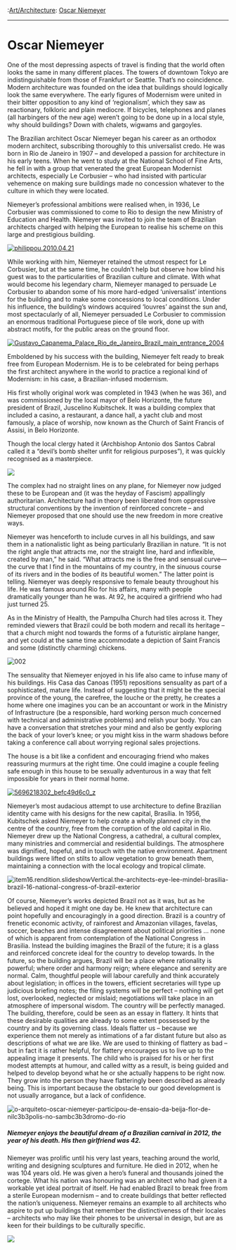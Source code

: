:[Art/Architecture](https://www.theschooloflife.com/thebookoflife/category/leisure/artarchitecture/): [Oscar Niemeyer](https://www.theschooloflife.com/thebookoflife/the-great-architects-oscar-niemeyer/)

* * *

# Oscar Niemeyer

One of the most depressing aspects of travel is finding that the world often looks the same in many different places. The towers of downtown Tokyo are indistinguishable from those of Frankfurt or Seattle. That’s no coincidence. Modern architecture was founded on the idea that buildings should logically look the same everywhere. The early figures of Modernism were united in their bitter opposition to any kind of ‘regionalism’, which they saw as reactionary, folkloric and plain mediocre. If bicycles, telephones and planes (all harbingers of the new age) weren’t going to be done up in a local style, why should buildings? Down with chalets, wigwams and gargoyles.

The Brazilian architect Oscar Niemeyer began his career as an orthodox modern architect, subscribing thoroughly to this universalist credo. He was born in Rio de Janeiro in 1907 – and developed a passion for architecture in his early teens. When he went to study at the National School of Fine Arts, he fell in with a group that venerated the great European Modernist architects, especially Le Corbusier – who had insisted with particular vehemence on making sure buildings made no concession whatever to the culture in which they were located.

Niemeyer’s professional ambitions were realised when, in 1936, Le Corbusier was commissioned to come to Rio to design the new Ministry of Education and Health. Niemeyer was invited to join the team of Brazilian architects charged with helping the European to realise his scheme on this large and prestigious building.

[![philippou.2010.04.21](https://www.theschooloflife.com/thebookoflife/wp-content/uploads/2014/11/philippou.2010.04.21.jpg)](http://www.thebookoflife.org/wp-content/uploads/2014/11/philippou.2010.04.21.jpg)

While working with him, Niemeyer retained the utmost respect for Le Corbusier, but at the same time, he couldn’t help but observe how blind his guest was to the particularities of Brazilian culture and climate. With what would become his legendary charm, Niemeyer managed to persuade Le Corbusier to abandon some of his more hard-edged ‘universalist’ intentions for the building and to make some concessions to local conditions. Under his influence, the building’s windows acquired ‘louvres’ against the sun and, most spectacularly of all, Niemeyer persuaded Le Corbusier to commission an enormous traditional Portuguese piece of tile work, done up with abstract motifs, for the public areas on the ground floor.

[![Gustavo_Capanema_Palace_Rio_de_Janeiro_Brazil_main_entrance_2004](https://www.theschooloflife.com/thebookoflife/wp-content/uploads/2014/11/Gustavo_Capanema_Palace_Rio_de_Janeiro_Brazil_main_entrance_2004.jpg)](http://www.thebookoflife.org/wp-content/uploads/2014/11/Gustavo_Capanema_Palace_Rio_de_Janeiro_Brazil_main_entrance_2004.jpg)

Emboldened by his success with the building, Niemeyer felt ready to break free from European Modernism. He is to be celebrated for being perhaps the first architect anywhere in the world to practice a regional kind of Modernism: in his case, a Brazilian-infused modernism.

His first wholly original work was completed in 1943 (when he was 36), and was commissioned by the local mayor of Belo Horizonte, the future president of Brazil, Juscelino Kubitschek. It was a building complex that included a casino, a restaurant, a dance hall, a yacht club and most famously, a place of worship, now known as the Church of Saint Francis of Assisi, in Belo Horizonte.&nbsp;

Though the local clergy hated it (Archbishop Antonio dos Santos Cabral called it a “devil’s bomb shelter unfit for religious purposes”), it was quickly recognised as a masterpiece.&nbsp;

![](http://imageweb-cdn.magnoliasoft.net/bridgeman/supersize/stf372067.jpg)

The complex had no straight lines on any plane, for Niemeyer now judged these to be European and (it was the heyday of Fascism) appallingly authoritarian. Architecture had in theory been liberated from oppressive structural conventions by the invention of reinforced concrete – and Niemeyer proposed that one should use the new freedom in more creative ways.

Niemeyer was henceforth to include curves in all his buildings, and saw them in a nationalistic light as being particularly Brazilian in nature. “It is not the right angle that attracts me, nor the straight line, hard and inflexible, created by man,” he said. “What attracts me is the free and sensual curve—the curve that I find in the mountains of my country, in the sinuous course of its rivers and in the bodies of its beautiful women.” The latter point is telling. Niemeyer was deeply responsive to female beauty throughout his life. He was famous around Rio for his affairs, many with people dramatically younger than he was. At 92, he acquired a girlfriend who had just turned 25.&nbsp;

As in the Ministry of Health, the Pampulha Church had tiles across it. They reminded viewers that Brazil could be both modern and recall its heritage – that a church might nod towards the forms of a futuristic airplane hanger, and yet could at the same time accommodate a depiction of Saint Francis and some (distinctly charming) chickens.&nbsp;

![002](https://www.theschooloflife.com/thebookoflife/wp-content/uploads/2014/09/002.jpg)

The sensuality that Niemeyer enjoyed in his life also came to infuse many of his buildings. His Casa das Canoas (1951) repositions sensuality as part of a sophisticated, mature life. Instead of suggesting that it might be the special province of the young, the carefree, the louche or the pretty, he creates a home where one imagines you can be an accountant or work in the Ministry of Infrastructure (be a responsible, hard working person much concerned with technical and administrative problems) and relish your body. You can have a conversation that stretches your mind and also be gently exploring the back of your lover’s knee; or you might kiss in the warm shadows before taking a conference call about worrying regional sales projections.

The house is a bit like a confident and encouraging friend who makes reassuring murmurs at the right time. One could imagine a couple feeling safe enough in this house to be sexually adventurous in a way that felt impossible for years in their normal home.

[![5696218302_befc49d6c0_z](https://www.theschooloflife.com/thebookoflife/wp-content/uploads/2014/11/5696218302_befc49d6c0_z.jpg)](http://www.thebookoflife.org/wp-content/uploads/2014/11/5696218302_befc49d6c0_z.jpg)

Niemeyer’s most audacious attempt to use architecture to define Brazilian identity came with his designs for the new capital, Brasília. In 1956, Kubitschek asked Niemeyer to help create a wholly planned city in the centre of the country, free from the corruption of the old capital in Rio. Niemeyer drew up the National Congress, a cathedral, a cultural complex, many ministries and commercial and residential buildings. The atmosphere was dignified, hopeful, and in touch with the native environment. Apartment buildings were lifted on stilts to allow vegetation to grow beneath them, maintaining a connection with the local ecology and tropical climate.&nbsp;

![item16.rendition.slideshowVertical.the-architects-eye-lee-mindel-brasilia-brazil-16-national-congress-of-brazil-exterior](https://www.theschooloflife.com/thebookoflife/wp-content/uploads/2014/09/item16.rendition.slideshowVertical.the-architects-eye-lee-mindel-brasilia-brazil-16-national-congress-of-brazil-exterior.jpg)

Of course, Niemeyer’s works depicted Brazil not as it was, but as he believed and hoped it might one day be. He knew that architecture can point hopefully and encouragingly in a good direction. Brazil is a country of frenetic economic activity, of rainforest and Amazonian villages, favelas, soccer, beaches and intense disagreement about political priorities … none of which is apparent from contemplation of the National Congress in Brasilia. Instead the building imagines the Brazil of the future; it is a glass and reinforced concrete ideal for the country to develop towards. In the future, so the building argues, Brazil will be a place where rationality is powerful; where order and harmony reign; where elegance and serenity are normal. Calm, thoughtful people will labour carefully and think accurately about legislation; in offices in the towers, efficient secretaries will type up judicious briefing notes; the filing systems will be perfect – nothing will get lost, overlooked, neglected or mislaid; negotiations will take place in an atmosphere of impersonal wisdom. The country will be perfectly managed. The building, therefore, could be seen as an essay in flattery. It hints that these desirable qualities are already to some extent possessed by the country and by its governing class. Ideals flatter us – because we experience them not merely as intimations of a far distant future but also as descriptions of what we are like. We are used to thinking of flattery as bad – but in fact it is rather helpful, for flattery encourages us to live up to the appealing image it presents. The child who is praised for his or her first modest attempts at humour, and called witty as a result, is being guided and helped to develop beyond what he or she actually happens to be right now. They grow into the person they have flatteringly been described as already being. This is important because the obstacle to our good development is not usually arrogance, but a lack of confidence.

![o-arquiteto-oscar-niemeyer-participou-de-ensaio-da-beija-flor-de-nilc3b3polis-no-sambc3b3dromo-do-rio](https://www.theschooloflife.com/thebookoflife/wp-content/uploads/2014/09/o-arquiteto-oscar-niemeyer-participou-de-ensaio-da-beija-flor-de-nilc3b3polis-no-sambc3b3dromo-do-rio.jpg)

##### Niemeyer enjoys the beautiful dream of a Brazilian carnival in 2012, the year of his death. His then girlfriend was 42.

Niemeyer was prolific until his very last years, teaching around the world, writing and designing sculptures and furniture. He died in 2012, when he was 104 years old. He was given a hero’s funeral and thousands joined the cortege. What his nation was honouring was an architect who had given it a workable yet ideal portrait of itself. He had enabled Brazil to break free from a sterile European modernism – and to create buildings that better reflected the nation’s uniqueness. Niemeyer remains an example to all architects who aspire to put up buildings that remember the distinctiveness of their locales – architects who may like their phones to be universal in design, but are as keen for their buildings to be culturally specific.

[![](https://img.youtube.com/vi/37zF36oq0jE/0.jpg)](https://www.youtube.com/embed/37zF36oq0jE '')
